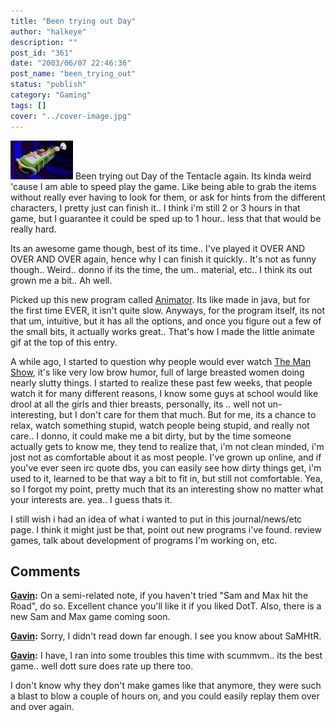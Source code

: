 ```yaml
---
title: "Been trying out Day"
author: "halkeye"
description: ""
post_id: "361"
date: "2003/06/07 22:46:36"
post_name: "been_trying_out"
status: "publish"
category: "Gaming"
tags: []
cover: "../cover-image.jpg"
---
```


![](dott_surf_animate.thumb.gif) Been trying out Day of the Tentacle again. Its kinda weird 'cause I am able to speed play the game. Like being able to grab the items without really ever having to look for them, or ask for hints from the different characters, I pretty just can finish it.. I think i'm still 2 or 3 hours in that game, but I guarantee it could be sped up to 1 hour.. less that that would be really hard.

Its an awesome game though, best of its time.. I've played it OVER AND OVER AND OVER again, hence why I can finish it quickly.. It's not as funny though.. Weird.. donno if its the time, the um.. material, etc.. I think its out grown me a bit.. Ah well.

Picked up this new program called [Animator](https://download.com.com/3000-2186-909432.html?tag=lst-0-2). Its like made in java, but for the first time EVER, it isn't quite slow. Anyways, for the program itself, its not that um, intuitive, but it has all the options, and once you figure out a few of the small bits, it actually works great.. That's how I made the little animate gif at the top of this entry.

A while ago, I started to question why people would ever watch [The Man Show](https://us.imdb.com/Title?0202741), it's like very low brow humor, full of large breasted women doing nearly slutty things. I started to realize these past few weeks, that people watch it for many different reasons, I know some guys at school would like drool at all the girls and thier breasts, personally, its .. well not un-interesting, but I don't care for them that much. But for me, its a chance to relax, watch something stupid, watch people being stupid, and really not care.. I donno, it could make me a bit dirty, but by the time someone actually gets to know me, they tend to realize that, i'm not clean minded, i'm jost not as comfortable about it as most people. I've grown up online, and if you've ever seen irc quote dbs, you can easily see how dirty things get, i'm used to it, learned to be that way a bit to fit in, but still not comfortable.
Yea, so I forgot my point, pretty much that its an interesting show no matter what your interests are. yea.. I guess thats it.

I still wish i had an idea of what i wanted to put in this journal/news/etc page. I think it might just be that, point out new programs i've found. review games, talk about development of programs I'm working on, etc.

## Comments

**[Gavin](#24 "2003-06-16 18:35:56"):** On a semi-related note, if you haven't tried "Sam and Max hit the Road", do so. Excellent chance you'll like it if you liked DotT. Also, there is a new Sam and Max game coming soon.

**[Gavin](#25 "2003-06-16 18:37:54"):** Sorry, I didn't read down far enough. I see you know about SaMHtR.

**[Gavin](#26 "2003-06-16 18:43:25"):** I have, I ran into some troubles this time with scummvm.. its the best game.. well dott sure does rate up there too.

I don't know why they don't make games like that anymore, they were such a blast to blow a couple of hours on, and you could easily replay them over and over again.

